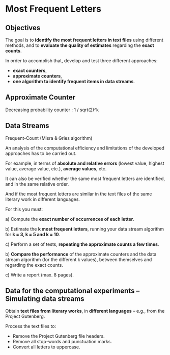 # Most Frequent Letters

## Objectives
The goal is to **identify the most frequent letters in text files** using different methods, and to
**evaluate the quality of estimates** regarding the **exact counts**.

In order to accomplish that, develop and test three different approaches:
- **exact counters**,
- **approximate counters**,
- **one algorithm to identify frequent items in data streams**.

## Approximate Counter
Decreasing probability counter : 1 / sqrt(2)^k

## Data Streams
Frequent-Count (Misra & Gries algorithm)

An analysis of the computational efficiency and limitations of the developed approaches has to be
carried out.

For example, in terms of **absolute and relative errors** (lowest value, highest value, average value,
etc.), **average values**, etc.

It can also be verified whether the same most frequent letters are identified, and in the same
relative order.

And if the most frequent letters are similar in the text files of the same literary work in different
languages.

For this you must:

a) Compute the **exact number of occurrences of each letter**.

b) Estimate the **k most frequent letters**, running your data stream algorithm for **k = 3, k = 5
and k = 10**.

c) Perform a set of tests, **repeating the approximate counts a few times**.

b) **Compare the performance** of the approximate counters and the data stream algorithm
(for the different k values), between themselves and regarding the exact counts.

c) Write a report (max. 8 pages).

## Data for the computational experiments – Simulating data streams

Obtain **text files from literary works**, in **different languages** – e.g., from the Project Gutenberg.

Process the text files to:
- Remove the Project Gutenberg file headers.
- Remove all stop-words and punctuation marks.
- Convert all letters to uppercase.